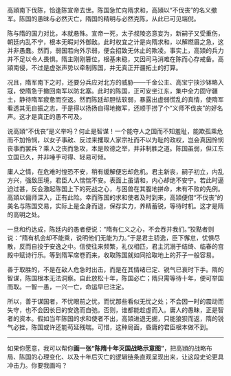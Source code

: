 

高熲南下伐陈，恰逢陈宣帝去世。陈国急忙向隋求和，高熲以“不伐丧”的名义撤军。陈国的愚昧与必然灭亡，隋国的精明与必然克陈，从此已可见端倪。  

陈与隋的国力对比，本就悬殊。宣帝一死，太子叔陵恣意妄为，新嗣子又受重伤，朝廷内乱不宁，根本无暇对外御敌。此时权宜之计是向隋求和，以解燃眉之急，这并非愚蠢。然而，弱国若向外示弱，便会招致无休止的欺凌。事实上，高熲的兵力并不足以令人畏惧。隋主刚刚篡位，根基未稳，又因司马消难在陈而心存戒备。高熲南侵，不过是虚张声势以牵制陈国，并无真正开疆拓土的打算。  

况且，隋军南下之时，还要分兵应对北方的威胁——千金公主、高宝宁挟沙钵略入寇，使隋急于撤回南军以防北塞。此时的陈国，正可安坐江东，集中全力固守疆土，静待隋军疲惫而空返。然而陈廷却胆怯软弱，暴露出虚弱慌乱的真情，使隋军看透其无自振之志，于是得以扬扬自得地撤军，还顺手捞了个“义师不伐丧”的好名声。这才是真正的愚不可及。  

说高熲“不伐丧”是义举吗？何止是智谋！一个能夺人之国而不知羞耻，能欺孤乘危而不加怜悯，以女子事敌、反过来攫取人家宗社而不以为耻的政权，岂会真因怜悯丧事而罢兵？乘人之丧而急攻，本是败德之举，并非制胜之道。陈国虽弱，但江东立国已久，并非唾手可得、轻易可倾。  

庸人之情，在危难时惶恐不安，稍有缓解便忘却危机。君主新丧，嗣子初立，内乱方兴，强敌压境，君臣人人惴惴不安。表面上虽请和，内心却绝不安宁。若此时逼迫过甚，反会激起陈国上下的死战之心，与困兽在其腹地拼命，未有不败的先例。高熲以偏师深入，正有此险。幸而陈国的求和使者及时到来，高熲便借“不伐丧”的美名与陈国交易，实际上是全身而退，保存实力，养精蓄锐，等待时机。这才是隋的高明之处。  

一旦和约达成，陈廷内的愚者便说：“隋有仁义之心，不会吞并我们。”狡黠者则说：“隋有机会却不能乘，说明他们无能为力。”于是君主骄逸，臣下懈怠，忧惧尽散，反而自投于安逸之中。信使往来频繁，礼仪相匹，君主沉溺于结绮、临春的宫殿中赋诗行乐。等到隋军席卷而来，收取陈国就如同拾取地上的芥子一般容易。  

善于取胜的，不是在敌人危急时出击，而是在其情绪已定、锐气已衰时下手。隋的智谋，陈国根本无法洞察。自此放松十年，陈国必亡；隋只需等待十年，便可举国而取。一智一愚，一兴一亡，命运早已注定。  

所以，善于谋国者，不忧眼前之忧，而忧那些看似无忧之处；不会因一时的震动而失守，也不会因长日的安逸而自弛。否则，谁都能趁虚而入。庸人的愚昧，正是智者的资本。假如当年陈国的求和使者不出，高熲进退无据，只能狼狈而返，隋的锐气必挫，陈国或许还能苟延残喘。可惜，这种局面，昏庸的君臣根本做不到。  

---

如果你愿意，我可以帮你**画一张“陈隋十年灭国战略示意图”**，把高熲的战略布局、陈国的心理变化、以及十年后灭亡的逻辑链条直观呈现出来，让这段史论更具冲击力。你要我画吗？

